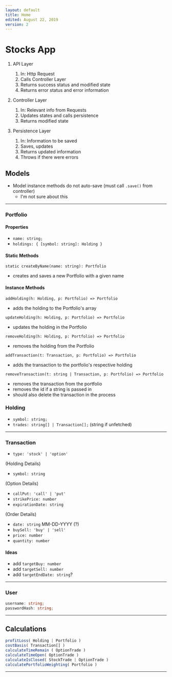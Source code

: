 ```yaml
---
layout: default
title: Home
edited: August 22, 2019
version: 2
---
```


# Stocks App

1. API Layer
    1. In: Http Request
    1. Calls Controller Layer
    1. Returns success status and modified state
    1. Returns error status and error information

1. Controller Layer
    1. In: Relevant info from Requests
    1. Updates states and calls persistence
    1. Returns modified state

1. Persistence Layer
    1. In: Information to be saved
    1. Saves, updates
    1. Returns updated information
    1. Throws if there were errors





## Models

- Model instance methods do not auto-save (must call `.save()` from controller)
  - I'm not sure about this

---

### Portfolio

#### Properties

- `name: string;`
- `holdings: { [symbol: string]: Holding }`

#### Static Methods

`static createByName(name: string): Portfolio`

- creates and saves a new Portfolio with a given name

#### Instance Methods

`addHolding(h: Holding, p: Portfolio) => Portfolio`

- adds the holding to the Portfolio's array

`updateHolding(h: Holding, p: Portfolio) => Portfolio`

- updates the holding in the Portfolio

`removeHolding(h: Holding, p: Portfolio) => Portfolio`

- removes the holding from the Portfolio

`addTransaction(t: Transaction, p: Portfolio) => Portfolio`

- adds the transaction to the portfolio's respective holding

`removeTransaction(t: string | Transaction, p: Portfolio) => Portfolio`

- removes the transaction from the portfolio
- removes the id if a string is passed in
- should also delete the transaction in the process

### Holding

- `symbol: string;`
- `trades: string[] | Transaction[];` (string if unfetched)

---

### Transaction

- `type: 'stock' | 'option'`

(Holding Details)

- `symbol: string`

(Option Details)

- `callPut: 'call' | 'put'`
- `strikePrice: number`
- `expirationDate: string`

(Order Details)

- `date: string` MM-DD-YYYY (?)
- `buySell: 'buy' | 'sell'`
- `price: number`
- `quantity: number`

#### Ideas

- add `targetBuy: number`
- add `targetSell: number`
- add `targetEndDate: string`?

---

### User

```ts
username: string;
passwordHash: string;
```

---

## Calculations

```ts
profitLoss( Holding | Portfolio )
costBasis( Transaction[] )
calculateTimeRemain ( OptionTrade )
calculateTimeOpen( OptionTrade )
calculateIsClosed( StockTrade | OptionTrade )
calculatePortfolioWeighting( Portfolio )
```

---
